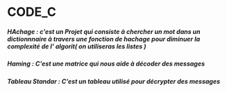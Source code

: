 #                       CODE_C
##### HAchage  : c'est un Projet  qui consiste à chercher un mot dans un dictionnnaire  à travers une fonction de hachage pour diminuer la complexité de l' algorit( on utiliseras les listes )
#####  Haming :  C'est une  matrice  qui nous aide à décoder des messages 
#####  Tableau  Standar  : C'est un tableau utilisé pour décrypter des messages  

